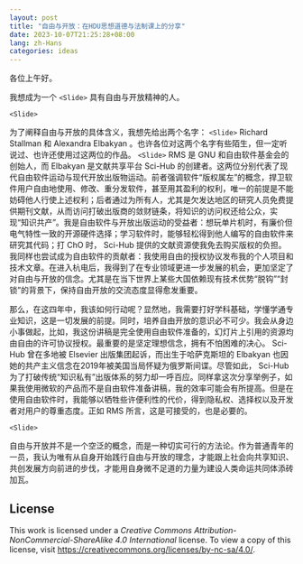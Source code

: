 ```yaml
---
layout: post
title: "自由与开放：在HDU思想道德与法制课上的分享"
date: 2023-10-07T21:25:28+08:00
lang: zh-Hans
categories: ideas
---
```


各位上午好。

我想成为一个 `<Slide>` 具有自由与开放精神的人。

`<Slide>`

为了阐释自由与开放的具体含义，我想先给出两个名字： `<Slide>` Richard Stallman 和 Alexandra Elbakyan 。也许各位对这两个名字有些陌生，但一定听说过、也许还使用过这两位的作品。 `<Slide>` RMS 是 GNU 和自由软件基金会的创始人，而 Elbakyan 是文献共享平台 Sci-Hub 的创建者。这两位分别代表了现代自由软件运动与现代开放出版物运动。前者强调软件“版权属左”的概念，捍卫软件用户自由地使用、修改、重分发软件，甚至用其盈利的权利，唯一的前提是不能妨碍他人行使上述权利；后者通过为所有人，尤其是欠发达地区的研究人员免费提供期刊文献，从而访问打破出版商的敛财链条，将知识的访问权还给公众，实现“知识共产”。我是自由软件与开放出版运动的受益者：想玩单片机时，有廉价但电气特性一致的开源硬件选择；学习软件时，能够轻松得到他人编写的自由软件来研究其代码；打 ChO 时， Sci-Hub 提供的文献资源使我免去购买版权的负担。我同样也尝试成为自由软件的贡献者：我使用自由的授权协议发布我的个人项目和技术文章。在进入杭电后，我得到了在专业领域更进一步发展的机会，更加坚定了对自由与开放的信念。尤其是在当下世界上某些大国依赖现有技术优势“脱钩”“封锁”的背景下，保持自由开放的交流态度显得愈发重要。

那么，在这四年中，我该如何行动呢？显然地，我需要打好学科基础，学懂学通专业知识，这是一切发展的前提。同时，培养自由开放的意识必不可少。我会从身边小事做起，比如，我这份讲稿是完全使用自由软件准备的，幻灯片上引用的资源均由自由的许可协议授权。最重要的是坚定理想信念，拥有不怕困难的决心。 Sci-Hub 曾在多地被 Elsevier 出版集团起诉，而出生于哈萨克斯坦的 Elbakyan 也因她的共产主义信念在2019年被美国当局怀疑为俄罗斯间谍。尽管如此， Sci-Hub 为了打破传统“知识私有”出版体系的努力却一呼百应。同样拿这次分享举例子，如果我使用微软的产品而不是自由软件准备讲稿，我的效率可能会有所提高。但是在使用自由软件时，我能够以牺牲些许便利性的代价，得到隐私权、选择权以及开发者对用户的尊重态度。正如 RMS 所言，这是可接受的，也是必要的。

`<Slide>`

自由与开放并不是一个空泛的概念，而是一种切实可行的方法论。作为普通青年的一员，我认为唯有从自身开始践行自由与开放的理念，才能跟上社会向共享知识、共创发展方向前进的步伐，才能用自身微不足道的力量为建设人类命运共同体添砖加瓦。

## License

This work is licensed under a *Creative Commons Attribution-NonCommercial-ShareAlike 4.0 International* license. To view a copy of this license, visit <https://creativecommons.org/licenses/by-nc-sa/4.0/>.
